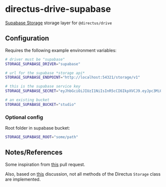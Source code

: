 # directus-drive-supabase

[Supabase Storage](https://supabase.com/storage) storage layer for `@directus/drive`

## Configuration

Requires the following example environment variables:

```bash
# driver must be "supabase"
STORAGE_SUPABASE_DRIVER="supabase"

# url for the supabase *storage api*
STORAGE_SUPABASE_ENDPOINT="http://localhost:54321/storage/v1"

# this is the supabase service key
STORAGE_SUPABASE_SECRET="eyJhbGciOiJIUzI1NiIsInR5cCI6IkpXVCJ9.eyJpc3MiOiJzdXBhYmFzZS1kZW1vIiwicm9sZSI6InNlcnZpY2Vfcm9sZSJ9.vI9obAHOGyVVKa3pD--kJlyxp-Z2zV9UUMAhKpNLAcU"

# an existing bucket
STORAGE_SUPABASE_BUCKET="studio"
```

### Optional config

Root folder in supabase bucket:

```bash
STORAGE_SUPABASE_ROOT="some/path"
```

## Notes/References

Some inspiration from [this](https://github.com/directus/directus/pull/15631) pull request.

Also, based on [this](https://github.com/directus/directus/discussions/14742#discussion-4262013) discussion, not all
methods of the Directus `Storage` class are implemented.
